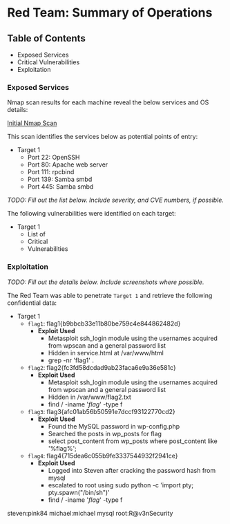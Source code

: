 # Red Team: Summary of Operations

## Table of Contents
- Exposed Services
- Critical Vulnerabilities
- Exploitation

### Exposed Services

Nmap scan results for each machine reveal the below services and OS details:

[Initial Nmap Scan](/Images/InitialNmapScan.png)

This scan identifies the services below as potential points of entry:
- Target 1
  - Port 22: OpenSSH
  - Port 80: Apache web server
  - Port 111: rpcbind
  - Port 139: Samba smbd
  - Port 445: Samba smbd

_TODO: Fill out the list below. Include severity, and CVE numbers, if possible._



The following vulnerabilities were identified on each target:
- Target 1
  - List of
  - Critical
  - Vulnerabilities

### Exploitation
_TODO: Fill out the details below. Include screenshots where possible._

The Red Team was able to penetrate `Target 1` and retrieve the following confidential data:
- Target 1
  - `flag1`: flag1{b9bbcb33e11b80be759c4e844862482d}
    - **Exploit Used**
      - Metasploit ssh_login module using the usernames acquired from wpscan and a general password list
      - Hidden in service.html at /var/www/html
	  - grep -nr 'flag1' .
  - `flag2`: flag2{fc3fd58dcdad9ab23faca6e9a36e581c}
    - **Exploit Used**
      - Metasploit ssh_login module using the usernames acquired from wpscan and a general password list
	  - Hidden in /var/www/flag2.txt
      - find / -iname '*flag*' -type f
  - `flag3`: flag3{afc01ab56b50591e7dccf93122770cd2}
    - **Exploit Used**
      - Found the MySQL password in wp-config.php
	  - Searched the posts in wp_posts for flag
      - select post_content from wp_posts where post_content like '%flag%';
  - `flag4`: flag4{715dea6c055b9fe3337544932f2941ce}
    - **Exploit Used**
      - Logged into Steven after cracking the password hash from mysql
	  - escalated to root using sudo python -c 'import pty; pty.spawn("/bin/sh")'
      - find / -iname '*flag*' -type f
	  
	  
	  
steven:pink84
michael:michael
mysql
	root:R@v3nSecurity